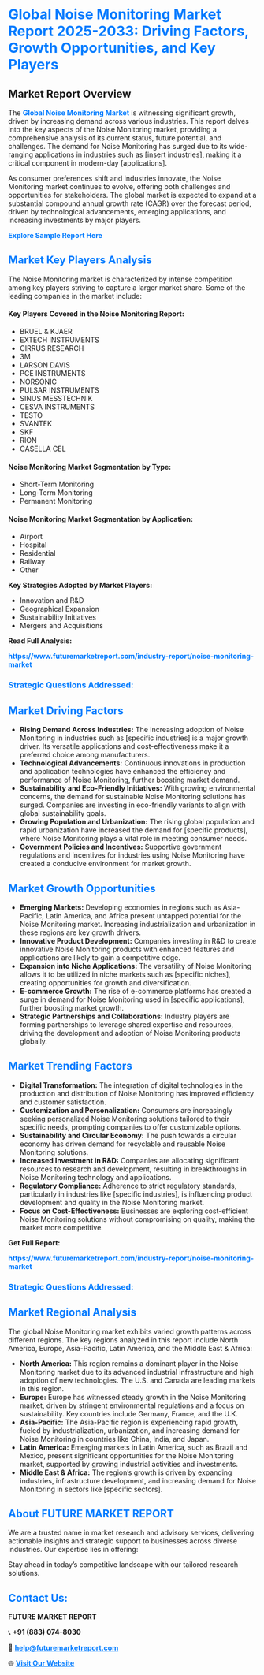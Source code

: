 <h1 style="color: #007BFF;">Global Noise Monitoring Market Report 2025-2033: Driving Factors, Growth Opportunities, and Key Players</h1>

<section id="overview">
<h2>Market Report Overview</h2>
<p>The <a href="https://www.futuremarketreport.com/industry-report/noise-monitoring-market" style="color: #007BFF; text-decoration: none;"><strong>Global Noise Monitoring Market</strong></a> is witnessing significant growth, driven by increasing demand across various industries. This report delves into the key aspects of the Noise Monitoring market, providing a comprehensive analysis of its current status, future potential, and challenges. The demand for Noise Monitoring has surged due to its wide-ranging applications in industries such as [insert industries], making it a critical component in modern-day [applications].</p>
<p>As consumer preferences shift and industries innovate, the Noise Monitoring market continues to evolve, offering both challenges and opportunities for stakeholders. The global market is expected to expand at a substantial compound annual growth rate (CAGR) over the forecast period, driven by technological advancements, emerging applications, and increasing investments by major players.</p>
</section>

<section id="overview">
<p><a href="https://www.futuremarketreport.com/request-sample/reportId=50786" style="color: #007BFF; text-decoration: none;"><strong>Explore Sample Report Here</strong></a></p>
</section>

<section id="key-players">
<h2 style="color: #007BFF;">Market Key Players Analysis</h2>
<p>The Noise Monitoring market is characterized by intense competition among key players striving to capture a larger market share. Some of the leading companies in the market include:</p>
<h4>Key Players Covered in the Noise Monitoring Report:</h4>
<ul><li>BRUEL &amp; KJAER</li><li>EXTECH INSTRUMENTS</li><li>CIRRUS RESEARCH</li><li>3M</li><li>LARSON DAVIS</li><li>PCE INSTRUMENTS</li><li>NORSONIC</li><li>PULSAR INSTRUMENTS</li><li>SINUS MESSTECHNIK</li><li>CESVA INSTRUMENTS</li><li>TESTO</li><li>SVANTEK</li><li>SKF</li><li>RION</li><li>CASELLA CEL</li></ul>
<h4>Noise Monitoring Market Segmentation by Type:</h4>
<ul><li>Short-Term Monitoring</li><li>Long-Term Monitoring</li><li>Permanent Monitoring</li></ul>

<h4>Noise Monitoring Market Segmentation by Application:</h4>
<ul><li>Airport</li><li>Hospital</li><li>Residential</li><li>Railway</li><li>Other</li></ul>
<p><strong>Key Strategies Adopted by Market Players:</strong></p>
<ul>
<li>Innovation and R&D</li>
<li>Geographical Expansion</li>
<li>Sustainability Initiatives</li>
<li>Mergers and Acquisitions</li>
</ul>
</section>

<section>
<p><strong>Read Full Analysis: </strong></p><a href="https://www.futuremarketreport.com/industry-report/noise-monitoring-market" style="color: #007BFF; text-decoration: none;"><strong>https://www.futuremarketreport.com/industry-report/noise-monitoring-market</strong></a>
<h3 style="color: #007BFF;">Strategic Questions Addressed:</h3>
</section>

<section id="driving-factors">
<h2 style="color: #007BFF;">Market Driving Factors</h2>
<ul>
<li><strong>Rising Demand Across Industries:</strong> The increasing adoption of Noise Monitoring in industries such as [specific industries] is a major growth driver. Its versatile applications and cost-effectiveness make it a preferred choice among manufacturers.</li>
<li><strong>Technological Advancements:</strong> Continuous innovations in production and application technologies have enhanced the efficiency and performance of Noise Monitoring, further boosting market demand.</li>
<li><strong>Sustainability and Eco-Friendly Initiatives:</strong> With growing environmental concerns, the demand for sustainable Noise Monitoring solutions has surged. Companies are investing in eco-friendly variants to align with global sustainability goals.</li>
<li><strong>Growing Population and Urbanization:</strong> The rising global population and rapid urbanization have increased the demand for [specific products], where Noise Monitoring plays a vital role in meeting consumer needs.</li>
<li><strong>Government Policies and Incentives:</strong> Supportive government regulations and incentives for industries using Noise Monitoring have created a conducive environment for market growth.</li>
</ul>
</section>

<section id="growth-opportunities">
<h2 style="color: #007BFF;">Market Growth Opportunities</h2>
<ul>
<li><strong>Emerging Markets:</strong> Developing economies in regions such as Asia-Pacific, Latin America, and Africa present untapped potential for the Noise Monitoring market. Increasing industrialization and urbanization in these regions are key growth drivers.</li>
<li><strong>Innovative Product Development:</strong> Companies investing in R&D to create innovative Noise Monitoring products with enhanced features and applications are likely to gain a competitive edge.</li>
<li><strong>Expansion into Niche Applications:</strong> The versatility of Noise Monitoring allows it to be utilized in niche markets such as [specific niches], creating opportunities for growth and diversification.</li>
<li><strong>E-commerce Growth:</strong> The rise of e-commerce platforms has created a surge in demand for Noise Monitoring used in [specific applications], further boosting market growth.</li>
<li><strong>Strategic Partnerships and Collaborations:</strong> Industry players are forming partnerships to leverage shared expertise and resources, driving the development and adoption of Noise Monitoring products globally.</li>
</ul>
</section>

<section id="trending-factors">
<h2 style="color: #007BFF;">Market Trending Factors</h2>
<ul>
<li><strong>Digital Transformation:</strong> The integration of digital technologies in the production and distribution of Noise Monitoring has improved efficiency and customer satisfaction.</li>
<li><strong>Customization and Personalization:</strong> Consumers are increasingly seeking personalized Noise Monitoring solutions tailored to their specific needs, prompting companies to offer customizable options.</li>
<li><strong>Sustainability and Circular Economy:</strong> The push towards a circular economy has driven demand for recyclable and reusable Noise Monitoring solutions.</li>
<li><strong>Increased Investment in R&D:</strong> Companies are allocating significant resources to research and development, resulting in breakthroughs in Noise Monitoring technology and applications.</li>
<li><strong>Regulatory Compliance:</strong> Adherence to strict regulatory standards, particularly in industries like [specific industries], is influencing product development and quality in the Noise Monitoring market.</li>
<li><strong>Focus on Cost-Effectiveness:</strong> Businesses are exploring cost-efficient Noise Monitoring solutions without compromising on quality, making the market more competitive.</li>
</ul>
</section>

<section>
<p><strong>Get Full Report: </strong></p><a href="https://www.futuremarketreport.com/industry-report/noise-monitoring-market" style="color: #007BFF; text-decoration: none;"><strong>https://www.futuremarketreport.com/industry-report/noise-monitoring-market</strong></a>
<h3 style="color: #007BFF;">Strategic Questions Addressed:</h3>
</section>


<section id="regional-analysis">
<h2 style="color: #007BFF;">Market Regional Analysis</h2>
<p>The global Noise Monitoring market exhibits varied growth patterns across different regions. The key regions analyzed in this report include North America, Europe, Asia-Pacific, Latin America, and the Middle East & Africa:</p>
<ul>
<li><strong>North America:</strong> This region remains a dominant player in the Noise Monitoring market due to its advanced industrial infrastructure and high adoption of new technologies. The U.S. and Canada are leading markets in this region.</li>
<li><strong>Europe:</strong> Europe has witnessed steady growth in the Noise Monitoring market, driven by stringent environmental regulations and a focus on sustainability. Key countries include Germany, France, and the U.K.</li>
<li><strong>Asia-Pacific:</strong> The Asia-Pacific region is experiencing rapid growth, fueled by industrialization, urbanization, and increasing demand for Noise Monitoring in countries like China, India, and Japan.</li>
<li><strong>Latin America:</strong> Emerging markets in Latin America, such as Brazil and Mexico, present significant opportunities for the Noise Monitoring market, supported by growing industrial activities and investments.</li>
<li><strong>Middle East & Africa:</strong> The region’s growth is driven by expanding industries, infrastructure development, and increasing demand for Noise Monitoring in sectors like [specific sectors].</li>
</ul>
</section>

<footer>
<h2 style="color: #007BFF;">About FUTURE MARKET REPORT</h2>
<p>We are a trusted name in market research and advisory services, delivering actionable insights and strategic support to businesses across diverse industries. Our expertise lies in offering:</p>

<p>Stay ahead in today’s competitive landscape with our tailored research solutions.</p>

<h2 style="color: #007BFF;">Contact Us:</h2>
<p><strong>FUTURE MARKET REPORT</strong></p>
<p>📞 <strong>+91 (883) 074-8030</strong></p>
<p>📧 <strong><a href="mailto:help@futuremarketreport.com" style="color: #007BFF;">help@futuremarketreport.com</a></strong></p>
<p>🌐 <strong><a href="https://www.futuremarketreport.com/" style="color: #007BFF;">Visit Our Website</a></strong></p>
</footer>